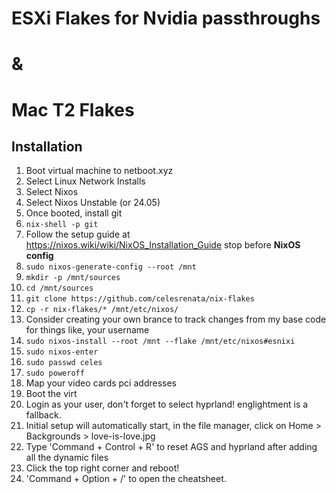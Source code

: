 # ESXi Flakes for Nvidia passthroughs
# &
# Mac T2 Flakes

## Installation
1. Boot virtual machine to netboot.xyz
11. Select Linux Network Installs
11. Select Nixos
11. Select Nixos Unstable (or 24.05)
1. Once booted, install git
11. `nix-shell -p git`
1. Follow the setup guide at https://nixos.wiki/wiki/NixOS_Installation_Guide stop before **NixOS config**
11. `sudo nixos-generate-config --root /mnt`
11. `mkdir -p /mnt/sources`
11. `cd /mnt/sources`
11. `git clone https://github.com/celesrenata/nix-flakes`
11. `cp -r nix-flakes/* /mnt/etc/nixos/`
11. Consider creating your own brance to track changes from my base code for things like, your username
11. `sudo nixos-install --root /mnt --flake /mnt/etc/nixos#esnixi`
11. `sudo nixos-enter`
11. `sudo passwd celes`
11. `sudo poweroff`
1. Map your video cards pci addresses
1. Boot the virt
1. Login as your user, don't forget to select hyprland! englightment is a fallback.
1. Initial setup will automatically start, in the file manager, click on Home > Backgrounds > love-is-love.jpg
1. Type 'Command + Control + R' to reset AGS and hyprland after adding all the dynamic files
1. Click the top right corner and reboot!
1. 'Command + Option + /' to open the cheatsheet.
